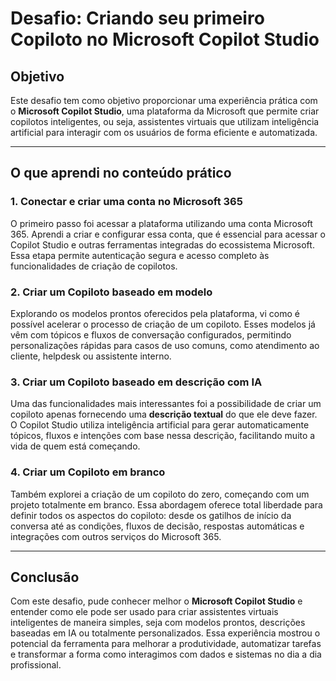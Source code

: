 # Desafio: Criando seu primeiro Copiloto no Microsoft Copilot Studio

## Objetivo

Este desafio tem como objetivo proporcionar uma experiência prática com o **Microsoft Copilot Studio**, uma plataforma da Microsoft que permite criar copilotos inteligentes, ou seja, assistentes virtuais que utilizam inteligência artificial para interagir com os usuários de forma eficiente e automatizada.

---

## O que aprendi no conteúdo prático

### 1. Conectar e criar uma conta no Microsoft 365
O primeiro passo foi acessar a plataforma utilizando uma conta Microsoft 365. Aprendi a criar e configurar essa conta, que é essencial para acessar o Copilot Studio e outras ferramentas integradas do ecossistema Microsoft. Essa etapa permite autenticação segura e acesso completo às funcionalidades de criação de copilotos.

### 2. Criar um Copiloto baseado em modelo
Explorando os modelos prontos oferecidos pela plataforma, vi como é possível acelerar o processo de criação de um copiloto. Esses modelos já vêm com tópicos e fluxos de conversação configurados, permitindo personalizações rápidas para casos de uso comuns, como atendimento ao cliente, helpdesk ou assistente interno.

### 3. Criar um Copiloto baseado em descrição com IA
Uma das funcionalidades mais interessantes foi a possibilidade de criar um copiloto apenas fornecendo uma **descrição textual** do que ele deve fazer. O Copilot Studio utiliza inteligência artificial para gerar automaticamente tópicos, fluxos e intenções com base nessa descrição, facilitando muito a vida de quem está começando.

### 4. Criar um Copiloto em branco
Também explorei a criação de um copiloto do zero, começando com um projeto totalmente em branco. Essa abordagem oferece total liberdade para definir todos os aspectos do copiloto: desde os gatilhos de início da conversa até as condições, fluxos de decisão, respostas automáticas e integrações com outros serviços do Microsoft 365.

---

## Conclusão

Com este desafio, pude conhecer melhor o **Microsoft Copilot Studio** e entender como ele pode ser usado para criar assistentes virtuais inteligentes de maneira simples, seja com modelos prontos, descrições baseadas em IA ou totalmente personalizados. Essa experiência mostrou o potencial da ferramenta para melhorar a produtividade, automatizar tarefas e transformar a forma como interagimos com dados e sistemas no dia a dia profissional.
